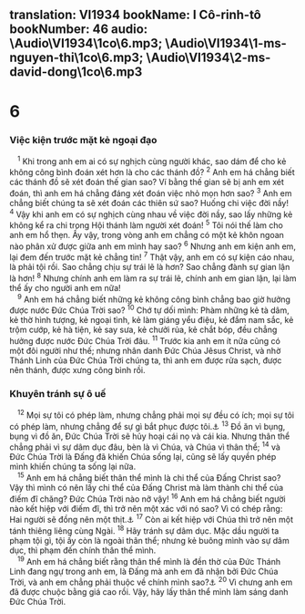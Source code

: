 translation: VI1934
bookName: I Cô-rinh-tô 
bookNumber: 46
audio: \Audio\VI1934\1co\6.mp3; \Audio\VI1934\1-ms-nguyen-thi\1co\6.mp3; \Audio\VI1934\2-ms-david-dong\1co\6.mp3
-------

<div class="title"><h1>6</h1><h3>Việc kiện trước mặt kẻ ngoại đạo</h3></div>
<span class="verse 1co_6_1"> <sup>1</sup> Khi trong anh em ai có sự nghịch cùng người khác, sao dám để cho kẻ không công bình đoán xét hơn là cho các thánh đồ? </span>
<span class="verse 1co_6_2"><sup>2</sup> Anh em há chẳng biết các thánh đồ sẽ xét đoán thế gian sao? Ví bằng thế gian sẽ bị anh em xét đoán, thì anh em há chẳng đáng xét đoán việc nhỏ mọn hơn sao? </span>
<span class="verse 1co_6_3"><sup>3</sup> Anh em chẳng biết chúng ta sẽ xét đoán các thiên sứ sao? Huống chi việc đời nầy! </span>
<span class="verse 1co_6_4"><sup>4</sup> Vậy khi anh em có sự nghịch cùng nhau về việc đời nầy, sao lấy những kẻ không kể ra chi trong Hội thánh làm người xét đoán! </span>
<span class="verse 1co_6_5"><sup>5</sup> Tôi nói thế làm cho anh em hổ thẹn. Ấy vậy, trong vòng anh em chẳng có một kẻ khôn ngoan nào phân xử được giữa anh em mình hay sao? </span>
<span class="verse 1co_6_6"><sup>6</sup> Nhưng anh em kiện anh em, lại đem đến trước mặt kẻ chẳng tin! </span>
<span class="verse 1co_6_7"><sup>7</sup> Thật vậy, anh em có sự kiện cáo nhau, là phải tội rồi. Sao chẳng chịu sự trái lẽ là hơn? Sao chẳng đành sự gian lận là hơn! </span>
<span class="verse 1co_6_8"><sup>8</sup> Nhưng chính anh em làm ra sự trái lẽ, chính anh em gian lận, lại làm thể ấy cho người anh em nữa! <br/></span>
<span class="verse 1co_6_9"> <sup>9</sup> Anh em há chẳng biết những kẻ không công bình chẳng bao giờ hưởng được nước Đức Chúa Trời sao? </span>
<span class="verse 1co_6_10"><sup>10</sup> Chớ tự dối mình: Phàm những kẻ tà dâm, kẻ thờ hình tượng, kẻ ngoại tình, kẻ làm giáng yểu điệu, kẻ đắm nam sắc, kẻ trộm cướp, kẻ hà tiện, kẻ say sưa, kẻ chưởi rủa, kẻ chắt bóp, đều chẳng hưởng được nước Đức Chúa Trời đâu. </span>
<span class="verse 1co_6_11"><sup>11</sup> Trước kia anh em ít nữa cũng có một đôi người như thế; nhưng nhân danh Đức Chúa Jêsus Christ, và nhờ Thánh Linh của Đức Chúa Trời chúng ta, thì anh em được rửa sạch, được nên thánh, được xưng công bình rồi. <br/></span>
<div class="title"><h3>Khuyên tránh sự ô uế</h3></div>
<span class="verse 1co_6_12"> <sup>12</sup> Mọi sự tôi có phép làm, nhưng chẳng phải mọi sự đều có ích; mọi sự tôi có phép làm, nhưng chẳng để sự gì bắt phục được tôi.<a data-toggle="tooltip" data-placement="bottom" title="1Co 10:23">⚓</a></span>
<span class="verse 1co_6_13"><sup>13</sup> Đồ ăn vì bụng, bụng vì đồ ăn, Đức Chúa Trời sẽ hủy hoại cái nọ và cái kia. Nhưng thân thể chẳng phải vì sự dâm dục đâu, bèn là vì Chúa, và Chúa vì thân thể; </span>
<span class="verse 1co_6_14"><sup>14</sup> và Đức Chúa Trời là Đấng đã khiến Chúa sống lại, cũng sẽ lấy quyền phép mình khiến chúng ta sống lại nữa. <br/></span>
<span class="verse 1co_6_15"> <sup>15</sup> Anh em há chẳng biết thân thể mình là chi thể của Đấng Christ sao? Vậy thì mình có nên lấy chi thể của Đấng Christ mà làm thành chi thể của điếm đĩ chăng? Đức Chúa Trời nào nỡ vậy! </span>
<span class="verse 1co_6_16"><sup>16</sup> Anh em há chẳng biết người nào kết hiệp với điếm đĩ, thì trở nên một xác với nó sao? Vì có chép rằng: Hai người sẽ đồng nên một thịt.<a data-toggle="tooltip" data-placement="bottom" title="Sa 2:24">⚓</a></span>
<span class="verse 1co_6_17"><sup>17</sup> Còn ai kết hiệp với Chúa thì trở nên một tánh thiêng liêng cùng Ngài. </span>
<span class="verse 1co_6_18"><sup>18</sup> Hãy tránh sự dâm dục. Mặc dầu người ta phạm tội gì, tội ấy còn là ngoài thân thể; nhưng kẻ buông mình vào sự dâm dục, thì phạm đến chính thân thể mình. <br/></span>
<span class="verse 1co_6_19"> <sup>19</sup> Anh em há chẳng biết rằng thân thể mình là đền thờ của Đức Thánh Linh đang ngự trong anh em, là Đấng mà anh em đã nhận bởi Đức Chúa Trời, và anh em chẳng phải thuộc về chính mình sao?<a data-toggle="tooltip" data-placement="bottom" title="1Co 3:16; 2Co 6:16">⚓</a></span>
<span class="verse 1co_6_20"><sup>20</sup> Vì chưng anh em đã được chuộc bằng giá cao rồi. Vậy, hãy lấy thân thể mình làm sáng danh Đức Chúa Trời. <br/></span>
